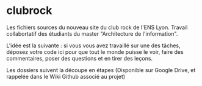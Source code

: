 clubrock
========

Les fichiers sources du nouveau site du club rock de l'ENS Lyon. 
Travail collabortatif des étudiants du master "Architecture de l'information".

L'idée est la suivante : si vous vous avez travaillé sur une des tâches, déposez votre code ici pour que tout le monde puisse le voir, faire des commentaires, poser des questions et en tirer des leçons.

Les dossiers suivent la découpe en étapes (Disponible sur Google Drive, et rappelée dans le Wiki Github associé au projet)

